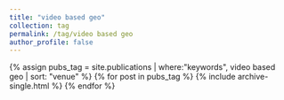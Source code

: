 ```yaml
---
title: "video based geo"
collection: tag
permalink: /tag/video based geo
author_profile: false
---
```

{% assign pubs_tag = site.publications | where:"keywords", video based geo | sort: "venue" %}
{% for post in pubs_tag %}
  {% include archive-single.html %}
{% endfor %}